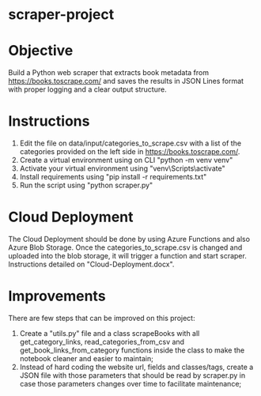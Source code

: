 # scraper-project

# Objective
Build a Python web scraper that extracts book metadata from https://books.toscrape.com/ and
saves the results in JSON Lines format with proper logging and a clear output structure.

# Instructions

1. Edit the file on data/input/categories_to_scrape.csv with a list of the categories provided on the left side in https://books.toscrape.com/.
2. Create a virtual environment using on CLI "python -m venv venv"
3. Activate your virtual environment using "venv\Scripts\activate"
4. Install requirements using "pip install -r requirements.txt"
5. Run the script using "python scraper.py"

# Cloud Deployment

The Cloud Deployment should be done by using Azure Functions and also Azure Blob Storage. Once the categories_to_scrape.csv is changed and uploaded into the blob storage, it will trigger a function and start scraper. Instructions detailed on "Cloud-Deployment.docx".

# Improvements

There are few steps that can be improved on this project:

1. Create a "utils.py" file and a class scrapeBooks with all get_category_links, read_categories_from_csv and get_book_links_from_category functions inside the class to make the notebook cleaner and easier to maintain;
2. Instead of hard coding the website url, fields and classes/tags, create a JSON file with those parameters that should be read by scraper.py in case those parameters changes over time to facilitate maintenance;
